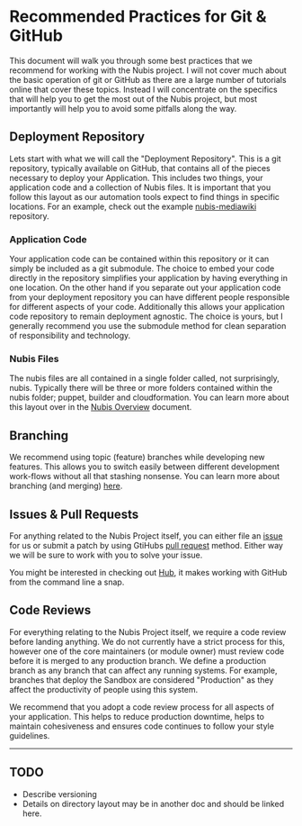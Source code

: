 # Recommended Practices for Git & GitHub

This document will walk you through some best practices that we recommend for
working with the Nubis project. I will not cover much about the basic operation
of git or GitHub as there are a large number of tutorials online that cover
these topics. Instead I will concentrate on the specifics that will help you to
get the most out of the Nubis project, but most importantly will help you to
avoid some pitfalls along the way.

## Deployment Repository

Lets start with what we will call the "Deployment Repository". This is a git
repository, typically available on GitHub, that contains all of the pieces
necessary to deploy your Application. This includes two things, your application
code and a collection of Nubis files. It is important that you follow this
layout as our automation tools expect to find things in specific locations. For
an example, check out the example [nubis-mediawiki](https://github.com/Nubisproject/nubis-mediawiki)
repository.

### Application Code

Your application code can be contained within this repository or it can simply
be included as a git submodule. The choice to embed your code directly in the
repository simplifies your application by having everything in one location. On
the other hand if you separate out your application code from your deployment
repository you can have different people responsible for different aspects of
your code. Additionally this allows your application code repository to remain
deployment agnostic. The choice is yours, but I generally recommend you use the
submodule method for clean separation of responsibility and technology.

### Nubis Files

The nubis files are all contained in a single folder called, not surprisingly,
nubis. Typically there will be three or more folders contained within the nubis
folder; puppet, builder and cloudformation. You can learn more about this layout
over in the [Nubis Overview](link) document.

## Branching

We recommend using topic (feature) branches while developing new features. This
allows you to switch easily between different development work-flows without all
that stashing nonsense. You can learn more about branching (and merging) [here](http://git-scm.com/book/en/v2/Git-Branching-Basic-Branching-and-Merging).

## Issues & Pull Requests

For anything related to the Nubis Project itself, you can either file an [issue](https://guides.github.com/features/issues/)
for us or submit a patch by using GtiHubs [pull request](https://help.github.com/articles/using-pull-requests/)
method. Either way we will be sure to work with you to solve your issue.

You might be interested in checking out [Hub](https://hub.github.com/), it makes
working with GitHub from the command line a snap.

## Code Reviews

For everything relating to the Nubis Project itself, we require a code review
before landing anything. We do not currently have a strict process for this,
however one of the core maintainers (or module owner) must review code before it
is merged to any production branch. We define a production branch as any branch
that can affect any running systems. For example, branches that deploy the
Sandbox are considered "Production" as they affect the productivity of people
using this system.

We recommend that you adopt a code review process for all aspects of your
application. This helps to reduce production downtime, helps to maintain
cohesiveness and ensures code continues to follow your style guidelines.

---

## TODO

* Describe versioning
* Details on directory layout may be in another doc and should be linked here.
